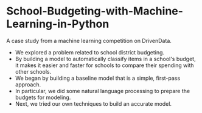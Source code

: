 # School-Budgeting-with-Machine-Learning-in-Python

A case study from a machine learning competition on DrivenData. 
- We explored a problem related to school district budgeting. 
- By building a model to automatically classify items in a school's budget, it makes it easier and faster for schools to compare their spending with other schools. 
- We began by building a baseline model that is a simple, first-pass approach. 
- In particular, we did some natural language processing to prepare the budgets for modeling. 
- Next, we tried our own techniques to build an accurate model.
